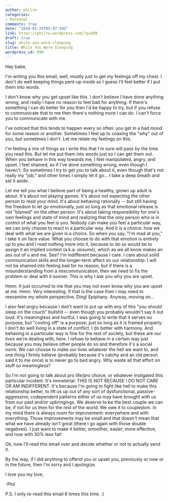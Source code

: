 ```yaml
---
author: philrw
categories:
- Personal
comments: true
date: "2010-01-24T05:07:50Z"
link: https://philrw.wordpress.com/?p=999
draft: true
slug: while-you-were-sleeping
title: While You Were Sleeping
wordpress_id: 999
---
```


Hey babe,

I'm writing you this email, well, mostly just to get my feelings off my chest. I don't do well keeping things pent-up inside so I guess I'll feel better if I put them into words.

I don't know why you get upset like this. I don't believe I have done anything wrong, and really I have no reason to feel bad for anything. If there's something I can do better for you then I'd be happy to try, but if you refuse to communicate that to me then there's nothing more I can do. I can't force you to communicate with me.

I've noticed that this tends to happen every so often: you get in a bad mood for some reason or another. Sometimes I feel up to coaxing the "why" out of you, but sometimes I don't. Let me relate my feelings on this.

I'm feeling a mix of things as I write this that I'm sure will pass by the time you read this. But let me put them into words just so I can get them out. When you behave in this way towards me, I feel manipulated, angry, and upset. I feel shamed, as if I've done something wrong, even though I haven't. So sometimes I try to get you to talk about it, even though that's not really my "job," and other times I simply let it go... I take a deep breath and set it aside.

Let me tell you what I believe part of being a healthy, grown up adult is about. It's about not playing games. It's about not expecting the other person to read your mind. It's about behaving rationally -- but still having the freedom to let go emotionally, just so long as that emotional release is not "blamed" on the other person. It's about taking responsibility for one's own feelings and state of mind and realizing that the only person who is in control of what you feel is you. Nobody can make you feel a particular way, we can only choose to react in a particular way. And it is a choice: how we deal with what we are given is a choice. So when you say, "I'm mad at you," I take it on face value. What you choose to do with that emotion is entirely up to you and I read nothing more into it, because to do so would be to assign it an implied context (a.k.a. *assume*), which as we all know makes an ass out of u and me. See? I'm indifferent because I care. I care about solid communication skills and the longer-term affect on our relationship. I will not be shamed into feeling bad for no reason, but if there is a misunderstanding from a miscommunication, then we need to fix the problem or deal with it sooner. This is why I ask you why you are upset.

Hmm. It just occurred to me that you may not even know why you are upset at me. Hmm. Very interesting. If that is the case then I may need to reexamine my whole perspective. Ding! Epiphany. Anyway, moving on...

I also feel angry because I don't want to put up with any of this "you should sleep on the couch" bullshit -- even though you probably wouldn't say it out loud. It's meaningless and hurtful. I was going to write that it serves no purpose, but "cooling off" is a purpose, just so long as it is framed properly. I don't do well living in a state of conflict. I do better with harmony. And behaving in a particular way is fine for the rest of society, but these are *our lives* we're dealing with, here. I refuse to behave in a certain way just because you may believe other people do so and therefore it's a social norm. We can choose to make our lives whatever the hell we want to, and one thing I firmly believe (probably because it's catchy and an old person said it to me once) is to never go to bed angry. Why waste all that effort on stuff so meaningless?

So I'm not going to talk about pro life/pro choice, or whatever instigated this particular incident. It's immeterial. THIS IS NOT BECAUSE I DO NOT CARE OR AM INDIFFERENT. It's because I'm going to fight like hell to make this relationship better, to lift us up out of any sort of dysfunctional, passive-aggressive, codependent patterns either of us may have brought with us from our past and/or upbringings. We deserve to be the best couple we can be, if not for us then for the rest of the world. We owe it to coupledom. In my mind there is always room for improvement: everywhere and with everything. Those improvements may be small and that doesn't mean that what we have already isn't great (there I go again with those double negatives). I just want to make it better, smoother, easier, more effective, and now with 30% less fat!

Ok, now I'll read this email over and decide whether or not to actually send it.

By the way, if I did anything to offend you or upset you, previously or now or in the future, then I'm sorry and I apologize.

I love you my love,

-Phil

P.S. I only re-read this email 6 times this time. :)
